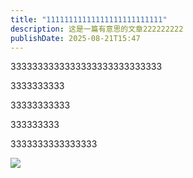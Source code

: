 ```yaml
---
title: "11111111111111111111111111"
description: 这是一篇有意思的文章222222222
publishDate: 2025-08-21T15:47
---
```

3333333333333333333333333333

3333333333

33333333333

333333333

3333333333333333



![](/assets/images/chinaz-31a_png08.png)
